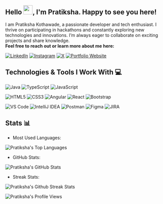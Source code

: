 ## Hello <img src="https://github.com/TheDudeThatCode/TheDudeThatCode/blob/master/Assets/Hi.gif" width="29px">, I'm Pratiksha. Happy to see you here!

I am Pratiksha Kothawade, a passionate developer and tech enthusiast. I thrive on participating in hackathons and constantly exploring new technologies and innovations. I’m always eager to collaborate on exciting projects and share knowledge.    
<b>Feel free to reach out or learn more about me here:  </b>  
                  
[![LinkedIn](https://img.shields.io/badge/-LinkedIn-blue?logo=linkedin&logoColor=white&style=For-the-badge)](https://www.linkedin.com/in/pratiksha-kothawade-356508205/)
[![Instagram](https://img.shields.io/badge/-Instagram-ff0074?logo=instagram&logoColor=white&style=For-the-badge)](https://www.instagram.com/pratiksha_milind_kothawade/)
[![X](https://img.shields.io/badge/-X-404040?logo=X&logoColor=white&style=For-the-badge)](https://x.com/_Pratiksha_K/)
[![Portfolio Website](https://img.shields.io/badge/-Portfolio-d800ff?logo=BioLink&logoColor=white&style=For-the-badge)](https://bio.link/pratikshakothawade/)

## Technologies & Tools I Work With 💻   
<!--#### Programming Languages:   -->
![Java](https://img.shields.io/badge/Java-007396?style=flat&logo=java&logoColor=white)
![TypeScript](https://img.shields.io/badge/TypeScript-3178C6?style=flat&logo=typescript&logoColor=white)
![JavaScript](https://img.shields.io/badge/JavaScript-F7DF1E?style=flat&logo=javascript&logoColor=black)

<!--#### Frontend Development:-->
![HTML5](https://img.shields.io/badge/HTML5-E34F26?style=flat&logo=html5&logoColor=white)
![CSS3](https://img.shields.io/badge/CSS3-1572B6?style=flat&logo=css3&logoColor=white)
![Angular](https://img.shields.io/badge/Angular-DD0031?style=flat&logo=angular&logoColor=white)
![React](https://img.shields.io/badge/React-61DAFB?style=flat&logo=react&logoColor=black)
![Bootstrap](https://img.shields.io/badge/Bootstrap-7952B3?style=flat&logo=bootstrap&logoColor=white)
<!--
### Backend Development:
![Node.js](https://img.shields.io/badge/Node.js-339933?style=flat&logo=node-dot-js&logoColor=white)
![Spring Boot](https://img.shields.io/badge/Spring_Boot-6DB33F?style=flat&logo=spring-boot&logoColor=white)
![Django](https://img.shields.io/badge/Django-092E20?style=flat&logo=django&logoColor=white)
![Express.js](https://img.shields.io/badge/Express.js-000000?style=flat&logo=express&logoColor=white)

### Databases:   
![MySQL](https://img.shields.io/badge/MySQL-4479A1?style=flat&logo=mysql&logoColor=white)
![MongoDB](https://img.shields.io/badge/MongoDB-47A248?style=flat&logo=mongodb&logoColor=white)

### DevOps and Cloud:   
![Git](https://img.shields.io/badge/Git-F05032?style=flat&logo=git&logoColor=white)
![GitHub](https://img.shields.io/badge/GitHub-181717?style=flat&logo=github&logoColor=white)
![Docker](https://img.shields.io/badge/Docker-2496ED?style=flat&logo=docker&logoColor=white)
![Kubernetes](https://img.shields.io/badge/Kubernetes-326CE5?style=flat&logo=kubernetes&logoColor=white)
![AWS](https://img.shields.io/badge/AWS-232F3E?style=flat&logo=amazon-aws&logoColor=white)
![Azure](https://img.shields.io/badge/Azure-0078D4?style=flat&logo=microsoft-azure&logoColor=white)   

### Machine Learning & Data Science:   
![TensorFlow](https://img.shields.io/badge/TensorFlow-FF6F00?style=flat&logo=tensorflow&logoColor=white)
![Keras](https://img.shields.io/badge/Keras-D00000?style=flat&logo=keras&logoColor=white)
![Pandas](https://img.shields.io/badge/Pandas-150458?style=flat&logo=pandas&logoColor=white)
![NumPy](https://img.shields.io/badge/NumPy-013243?style=flat&logo=numpy&logoColor=white)
![scikit-learn](https://img.shields.io/badge/scikit--learn-F7931E?style=flat&logo=scikit-learn&logoColor=white)

### Other technologies:   
![OpenCV](https://img.shields.io/badge/OpenCV-5C3EE8?style=flat&logo=opencv&logoColor=white)
![GraphQL](https://img.shields.io/badge/GraphQL-E10098?style=flat&logo=graphql&logoColor=white)
![Firebase](https://img.shields.io/badge/Firebase-FFCA28?style=flat&logo=firebase&logoColor=black)
![Jenkins](https://img.shields.io/badge/Jenkins-D24939?style=flat&logo=jenkins&logoColor=white)
-->
<!--#### Tools and IDEs:  -->
![VS Code](https://img.shields.io/badge/VS_Code-0078D4?style=flat&logo=visual-studio-code&logoColor=white)
![IntelliJ IDEA](https://img.shields.io/badge/IntelliJ_IDEA-000000?style=flat&logo=intellij-idea&logoColor=white)
![Postman](https://img.shields.io/badge/Postman-FF6C37?style=flat&logo=postman&logoColor=white)
![Figma](https://img.shields.io/badge/Figma-F24E1E?style=flat&logo=figma&logoColor=white)
![JIRA](https://img.shields.io/badge/JIRA-0052CC?style=flat&logo=jira&logoColor=white)     

## Stats 📊 

   - Most Used Languages:
  <p align="left">
    <img align="center" src="https://github-readme-stats.vercel.app/api/top-langs?username=pratikshamkothawade&show_icons=true&locale=en&layout=compact&theme=radical" alt="Pratiksha's Top Languages" />
  </p>      
  
   - GitHub Stats:
  <p align="left">
    <img align="center" src="https://github-readme-stats.vercel.app/api?username=pratikshamkothawade&show_icons=true&locale=en&theme=radical" alt="Pratiksha's GitHub Stats" />
  </p>   

   - Streak Stats:
  <p align="left">    
    <img align="center" src="https://github-readme-streak-stats.herokuapp.com/?user=pratikshamkothawade&" alt="Pratiksha's Github Streak Stats" />
  </p>   
<!--
   - GitHub Profile Trophy:
  <p align="left">
    <a href="https://github.com/ryo-ma/github-profile-trophy">
      <img src="https://github-profile-trophy.vercel.app/?username=pratikshamkothawade&theme=algolia" alt="Pratiksha's GitHub Profile Trophy" />
    </a>
  </p>    
-->

 <!--
   - Profile Views:  -->
  <p align="left">
    <img src="https://komarev.com/ghpvc/?username=pratikshamkothawade&label=Profile%20Visits&color=0e75b6&style=flat" alt="Pratiksha's Profile Views" />
  </p> 
